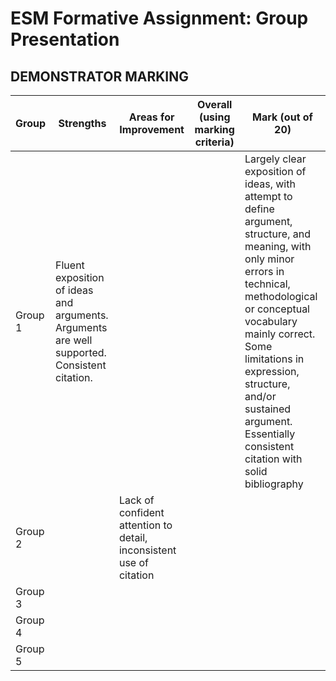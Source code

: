 # ESM Formative Assignment: Group Presentation

## DEMONSTRATOR MARKING

| Group   | Strengths | Areas for Improvement | Overall (using marking criteria) | Mark (out of 20) |
|---------|------------|-----------------------|---------------------------------|------------------|
| Group 1 |Fluent exposition of ideas and arguments. Arguments are well supported. Consistent citation.            |                       |                                 |   Largely clear exposition of ideas, with attempt to define argument, structure, and meaning, with only minor errors in technical, methodological or conceptual vocabulary mainly correct. Some limitations in expression, structure, and/or sustained argument. Essentially consistent citation with solid bibliography               |
| Group 2 |            |Lack of confident attention to detail, inconsistent use of citation                      |                                 |                  |
| Group 3 |            |                       |                                 |                  |
| Group 4 |            |                       |                                 |                  |
| Group 5 |            |                       |                                 |                  |
